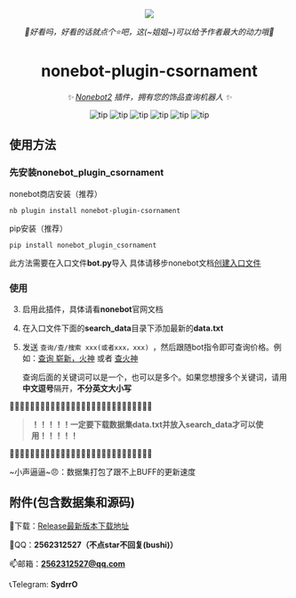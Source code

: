 <div align="center">

  <a href="https://v2.nonebot.dev/">
    <img src="https://pic.imgdb.cn/item/64ca75781ddac507ccf21163.webp">

  </a>

_🔼好看吗，好看的话就点个⭐吧，这(~姐姐~)可以给予作者最大的动力哦🔼_

# nonebot-plugin-csornament

_✨ [Nonebot2](https://githubfast.com/nonebot/nonebot2) 插件，拥有您的饰品查询机器人 ✨_

![tip](https://badgen.net/badge/python/3.8+/orange?i)  ![tip](https://badgen.net/badge/windows/10+/green?i)  ![tip](https://badgen.net/badge/ubuntu/20.04+/pink?i)  ![tip](https://badgen.net/badge/windows/10+/green?i) ![tip](https://badgen.net/badge/license/MIT/blue?i) ![tip](https://badgen.net/badge/nonebot/2.0.0rc1+/red?i)


</div>


## 使用方法

### 先安装**nonebot_plugin_csornament**
 nonebot商店安装（推荐）

 ```
 nb plugin install nonebot-plugin-csornament
```
 
 pip安装（推荐）
  
 ```
 pip install nonebot_plugin_csornament
```
 
 此方法需要在入口文件**bot.py**导入
 具体请移步nonebot文档[创建入口文件](https://nonebot.dev/docs/tutorial/application)
 
 ### 使用
 3. 启用此插件，具体请看**nonebot**官网文档
 4. 在入口文件下面的**search_data**目录下添加最新的**data.txt**
 5. 发送 `查询/查/搜索 xxx(或者xxx，xxx) `，然后跟随bot指令即可查询价格。例如：[查询 崭新，火神](www.b.com) 或者 [查火神](www.a.com)

    查询后面的关键词可以是一个，也可以是多个。如果您想搜多个关键词，请用**中文逗号**隔开，**不分英文大小写**

:pray::pray::pray::pray::pray::pray::pray::pray::pray::pray::pray::pray::pray::pray::pray::pray::pray::pray::pray::pray::pray::pray::pray::pray::pray::pray::pray::pray:
   
  > **！！！！！一定要下载数据集data.txt并放入search_data才可以使用！！！！！**

:pray::pray::pray::pray::pray::pray::pray::pray::pray::pray::pray::pray::pray::pray::pray::pray::pray::pray::pray::pray::pray::pray::pray::pray::pray::pray::pray::pray:

~小声逼逼~:angry:：数据集打包了跟不上BUFF的更新速度



 ## 附件(包含数据集和源码)
:key:下载：[Release最新版本下载地址](https://github.com/Sydrr0/nonebot-plugin-csornament/releases)


:satellite:QQ：**2562312527（不点star不回复(bushi)）**

:mailbox:邮箱：**2562312527@qq.com**

:telephone_receiver:Telegram: **SydrrO**
